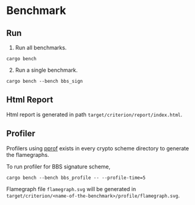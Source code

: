 # Benchmark

## Run

1. Run all benchmarks.

```shell
cargo bench
```

2. Run a single benchmark.

```shell
cargo bench --bench bbs_sign
```

## Html Report

Html report is generated in path `target/criterion/report/index.html`.

## Profiler

Profilers using [pprof](https://github.com/tikv/pprof-rs) exists in every crypto scheme directory to generate the flamegraphs.

To run profiler for BBS signature scheme,
```shell
cargo bench --bench bbs_profile -- --profile-time=5
```
Flamegraph file `flamegraph.svg` will be generated in `target/criterion/<name-of-the-benchmark>/profile/flamegraph.svg`.


